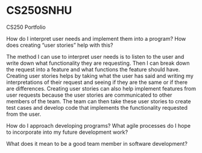 # CS250SNHU
CS250 Portfolio

How do I interpret user needs and implement them into a program? How does creating “user stories” help with this?

  The method I can use to interpret user needs is to listen to the user and write down what functionality they are requesting.
  Then I can break down the request into a feature and what functions the feature should have.
  Creating user stories helps by taking what the user has said and writing my interpretations of their request and seeing if they are the same or if there are differences.
  Creating user stories can also help implement features from user requests because the user stories are communicated to other members of the team.
  The team can then take these user stories to create test cases and develop code that implements the functionality requested from the user.

How do I approach developing programs? What agile processes do I hope to incorporate into my future development work?



What does it mean to be a good team member in software development?

